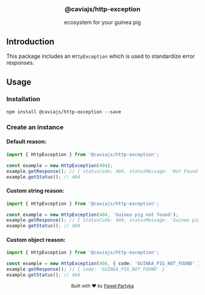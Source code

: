 <div align="center">
<h3>@caviajs/http-exception</h3>
<p>ecosystem for your guinea pig</p>
</div>

## Introduction

This package includes an `HttpException` which is used to standardize error responses.

## Usage

### Installation

```shell
npm install @caviajs/http-exception --save
```

### Create an instance

#### Default reason:

```typescript
import { HttpException } from '@caviajs/http-exception';

const example = new HttpException(404);
example.getResponse(); // { statusCode: 404, statusMessage: 'Not Found' }
example.getStatus(); // 404
```

#### Custom string reason:

```typescript
import { HttpException } from '@caviajs/http-exception';

const example = new HttpException(404, 'Guinea pig not found');
example.getResponse(); // { statusCode: 404, statusMessage: 'Guinea pig not found' }
example.getStatus(); // 404
```

#### Custom object reason:

```typescript
import { HttpException } from '@caviajs/http-exception';

const example = new HttpException(404, { code: 'GUINEA_PIG_NOT_FOUND' });
example.getResponse(); // { code: 'GUINEA_PIG_NOT_FOUND' }
example.getStatus(); // 404
```

<div align="center">
  <sub>Built with ❤︎ by <a href="https://partyka.dev">Paweł Partyka</a></sub>
</div>
